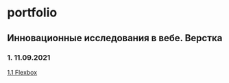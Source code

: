 # portfolio

## Инновационные исследования в вебе. Верстка
### 1. 11.09.2021
[1.1 Flexbox](https://lembutt.github.io/portfolio/flexbox.html)
